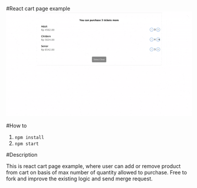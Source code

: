 #React cart page example
![](react-cart.gif)


#How to 
1. ``` npm install ```
2. ``` npm start ```

#Description

This is react cart page example, where user can add or remove product from cart on basis of max number of quantity allowed to purchase. Free to fork and improve the existing logic and send merge request. 